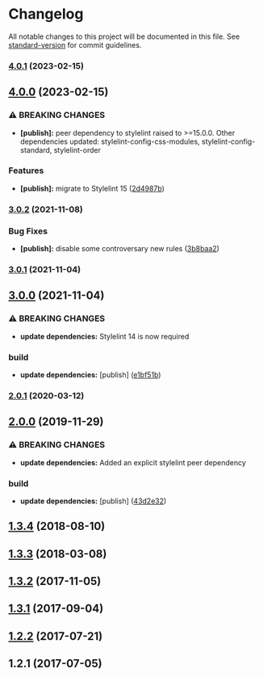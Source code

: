 # Changelog

All notable changes to this project will be documented in this file. See [standard-version](https://github.com/conventional-changelog/standard-version) for commit guidelines.

### [4.0.1](https://github.com/JetBrains/stylelint-config-jetbrains/compare/v4.0.0...v4.0.1) (2023-02-15)

## [4.0.0](https://github.com/JetBrains/stylelint-config-jetbrains/compare/v3.0.2...v4.0.0) (2023-02-15)


### ⚠ BREAKING CHANGES

* **[publish]:** peer dependency to stylelint raised to >=15.0.0. Other dependencies updated:
stylelint-config-css-modules, stylelint-config-standard, stylelint-order

### Features

* **[publish]:** migrate to Stylelint 15 ([2d4987b](https://github.com/JetBrains/stylelint-config-jetbrains/commit/2d4987be1a5ecb29e0dc70d116eb90ce8b5c9dd5))

### [3.0.2](https://github.com/JetBrains/stylelint-config-jetbrains/compare/v3.0.1...v3.0.2) (2021-11-08)


### Bug Fixes

* **[publish]:** disable some controversary new rules ([3b8baa2](https://github.com/JetBrains/stylelint-config-jetbrains/commit/3b8baa28a5acc6a63f977807d65c0e11d3fd4a55))

### [3.0.1](https://github.com/JetBrains/stylelint-config-jetbrains/compare/v3.0.0...v3.0.1) (2021-11-04)

## [3.0.0](https://github.com/JetBrains/stylelint-config-jetbrains/compare/v2.0.1...v3.0.0) (2021-11-04)


### ⚠ BREAKING CHANGES

* **update dependencies:** Stylelint 14 is now required

### build

* **update dependencies:** [publish] ([e1bf51b](https://github.com/JetBrains/stylelint-config-jetbrains/commit/e1bf51b28383c3a4a5354d0eb748cbe0daa1a992))

### [2.0.1](https://github.com/JetBrains/stylelint-config-jetbrains/compare/v2.0.0...v2.0.1) (2020-03-12)

## [2.0.0](https://github.com/JetBrains/stylelint-config-jetbrains/compare/v1.3.4...v2.0.0) (2019-11-29)


### ⚠ BREAKING CHANGES

* **update dependencies:** Added an explicit stylelint peer dependency

### build

* **update dependencies:** [publish] ([43d2e32](https://github.com/JetBrains/stylelint-config-jetbrains/commit/43d2e3230bc70a0bfaf541e6c478b95e6f46e47c))

<a name="1.3.4"></a>
## [1.3.4](https://github.com/JetBrains/stylelint-config-jetbrains/compare/v1.3.3...v1.3.4) (2018-08-10)



<a name="1.3.3"></a>
## [1.3.3](https://github.com/JetBrains/stylelint-config-jetbrains/compare/v1.3.2...v1.3.3) (2018-03-08)



<a name="1.3.2"></a>
## [1.3.2](https://github.com/JetBrains/stylelint-config-jetbrains/compare/v1.3.1...v1.3.2) (2017-11-05)



<a name="1.3.1"></a>
## [1.3.1](https://github.com/JetBrains/stylelint-config-jetbrains/compare/v1.2.2...v1.3.1) (2017-09-04)



<a name="1.2.2"></a>
## [1.2.2](https://github.com/JetBrains/stylelint-config-jetbrains/compare/v1.2.1...v1.2.2) (2017-07-21)



<a name="1.2.1"></a>
## 1.2.1 (2017-07-05)
